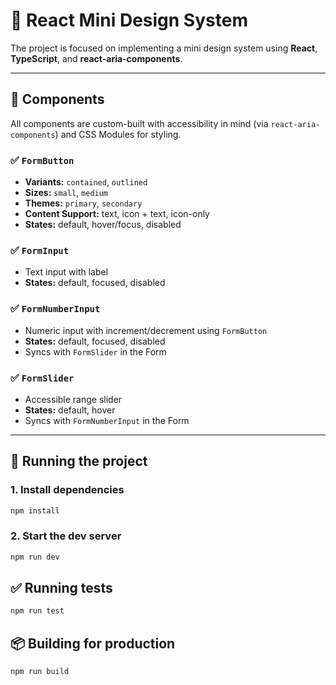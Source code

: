 # 🎨 React Mini Design System

The project is focused on implementing a mini design system using **React**, **TypeScript**, and **react-aria-components**.

---

## 🧩 Components

All components are custom-built with accessibility in mind (via `react-aria-components`) and CSS Modules for styling.

### ✅ `FormButton`

- **Variants:** `contained`, `outlined`
- **Sizes:** `small`, `medium`
- **Themes:** `primary`, `secondary`
- **Content Support:** text, icon + text, icon-only
- **States:** default, hover/focus, disabled

### ✅ `FormInput`

- Text input with label
- **States:** default, focused, disabled

### ✅ `FormNumberInput`

- Numeric input with increment/decrement using `FormButton`
- **States:** default, focused, disabled
- Syncs with `FormSlider` in the Form

### ✅ `FormSlider`

- Accessible range slider
- **States:** default, hover
- Syncs with `FormNumberInput` in the Form

---

## 🔧 Running the project

### 1. Install dependencies

```bash
npm install
```

### 2. Start the dev server

```bash
npm run dev
```

## ✅ Running tests

```bash
npm run test
```

## 📦 Building for production

```bash
npm run build
```
